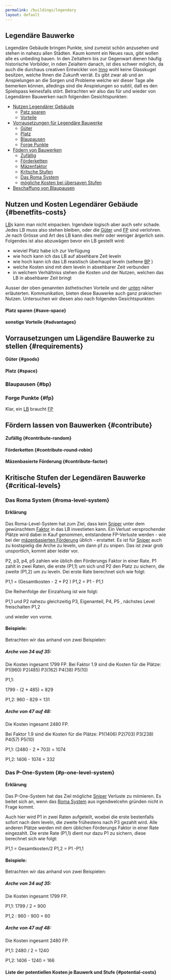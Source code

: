 ```yaml
---
permalink: /buildings/legendary
layout: default
--- 
```


## Legendäre  Bauwerke

Legendäre Gebäude bringen Punkte, sind zumeist schön anzusehen und stehen in nahezu allen Städten.
Kaum kommt ein Neues raus, gibt wollen alle es unbeding bauen.
In den Zeitaltern bis zur Gegenwart dienen häufig historische Vorbilder, in nden Zeialtern danach, ist dies schwer möglich, da auch die durchaus creativen Entwickler von [Inno](https://www.innogames.com/de/) 
wohl keine Glasskugel besitzen, welche Ihnen die Zukunft verrät.
Es gibt zwar ab und an Anspielungen an die Sorgen und Probleme welche wir dieser Tage alle bemerken können, alledings sind die Anspielungen so subtil, daß es den Spielspass keinesfalls stört.
Betrachten wir also das für und wieder von Legendären Bauwerken nach folgenden Gesichtspunkten: 

* [Nutzen Legendärer Gebäude](#benetfits-costs)
    * [Patz sparen](#save-space)
    * [Vorteile](#advantages)
* [Vorrausetzungen für Legendäre Bauwerke](#requirements) 
    * [Güter](#goods) 
    * [Platz](#space) 
    * [Blaupausen](#bp)
    * [Forge Punkte](#fp) 
* [Födern von Bauwerken](#contribute) 
    * [Zufällig](#contribute-random)  
    * [Förderketten](#contribute-round-robin)
    * [Mäzenfaktor](#contribute-factor)
    * [Kritsche Stufen](#critical-levels)
    * [Das Roma System](#roma-level-system)
    * [mögliche Kosten bei übersaven Stufen](#potential-costs)
* [Beschaffung von Blaupausen](#bp) 

## Nutzen und Kosten Legendärer Gebäude {#benetfits-costs}

[LB](/abbreviation#lb)s kann man nicht einpacken. Irgendwie logisch aber auch sehr schade.
Jedes LB muss also stehen bleiben, oder die [Güter](#goods) und [FP](/abbreviation#fp) sind verlohren.
Je nach Grösse und Art des LB kann dies mehr oder weniger ärgerlich sein.
Folgendes ist also abzuwägen bevor ein LB gestellt wird:

- wieviel Platz habe ich zur Verfügung
- wie hoch kann ich das LB auf absehbare Zeit leveln
- wie hoch kann ich das LB reaistisch überhaupt leveln (seltene [BP](/abbreviation#bp) ) 
- welche Kosten sind mit dem leveln in absehbarer Zeit verbunden
- in welchem Verhältniss stehen die Kosten und der Nutzen, welchen das LB in absehbarer Zeit bringt 

Ausser der oben genannten ästhetischen Vorteile und der [unten](#contribute) näher erläuterten. 
Kommunikation, bieten diese Bauwerke auch ganz prakischen Nutzen.
Untersuchen wir diesen also nach folgenden Gesichtspunkten:

#### Platz sparen {#save-space}




#### sonstige Vorteile {#advantages} 


## Vorrausetzungen um Lägendäre Bauwerke zu stellen {#requirements}



#### Güter {#goods}



#### Platz {#space} 

 


###  Blaupausen {#bp}


### Forge Punkte {#fp}

Klar, ein [LB](/abbreviation#lb) braucht [FP](/abbreviation#fp)


    
## Fördern lassen von Bauwerken {#contribute}




    




#### Zufällig {#contribute-random}



#### Förderketten {#contribute-round-robin}



#### Mäzenbasierte Förderung {#contribute-factor} 




## Kritische Stufen der Legendären Bauwerke {#critical-levels}

 

### Das Roma System {#roma-level-system} 

#### Erklärung 

Das Roma-Level-System hat zum Ziel, dass kein [Sniper](#sniper) unter dem gewünschtem [Faktor](#contribute-factor) 
in das LB investieten kann. Ein Verlust versprochender Plätze wird dabei in Kauf genommen, entstandene FP-Verluste werden - wie bei der [mäzenbasierten Förderung](#contribute-factor) üblich - erstattet.
Es ist für [Sniper](#sniper) auch zu kostspielig die Arche zu leveln, um dann p1 zu snipen. Das ist zwar grob unsportlich, kommt aber leider vor. 

P2, p3, p4, p5 zahlen wie üblich den Förderungs Faktor in einer Rate. 
P1 zahlt in zwei Raten, die erste (P1,1) um sich und P2 den Platz zu sichern, die zweite (P1,2) um zu leveln.
Dei erste Rate berechnet sich wie folgt:

P1,1  =  (Gesamtkosten - 2 * P2 )
P1,2 = P1 - P1,1 

Die Reihenfolge der Einzahlung ist wie folgt:

 P1,1 und P2 nahezu gleichzeitig
 P3, Eigenanteil, P4, P5 , nächstes Level freischalten
 P1,2 
 
 und wieder von vorne. 
 
#### Beispiele: 

Betrachten wir das anhand von zwei Beispielen:


##### Arche von  34 auf 35:

Die Kosten ingesamt 1799 FP. 
Bei Faktor 1.9 sind die Kosten für die Plätze:  P1(960) P2(485) P3(162) P4(38) P5(10)

P1,1:

1799 - (2 * 485) = 829

P1,2:
960  - 829 = 131

##### Arche von 47 auf 48:

Die Kosten ingesamt  2480 FP.

Bei Faktor 1.9 sind die Kosten für die Plätze: P1(1406) P2(703) P3(238) P4(57) P5(10)

P1,1:
(2480 - 2 * 703) = 1074

P1,2:
1406 - 1074 = 332


### Das P-One-System {#p-one-level-system}

#### Erklärung

Das P-One-System hat das Ziel mögliche [Sniper](#sniper) Verluste zu miimieren.
Es beitet sich an, wenn das [Roma System](#roma-level-system) aus irgendwelcehn gründen nicht in Frage kommt.

Auch hier wird P1 in zwei Raten aufgeteilt, woebei die erste bestenfalls sofort nach dem leveln, die zweite
frühestens nach P3 gezahlt wird. Alle anderen Plätze werden mit dem üblichen Förderungs Faktor in einer Rate eingezahlt. 
Die erste Rate  (P1,1) dient nur dazu P1 zu sichern, diese berechnet sich wie folgt:


P1,1  =  Gesamtkosten/2
P1,2 =  P1 -P1,1


#### Beispiele: 

Betrachten wir das anhand von zwei Beispielen:


##### Arche von  34 auf 35:

Die Kosten ingesamt 1799 FP. 

P1,1:
1799 / 2 = 900

P1,2 :
960 - 900 = 60


##### Arche von 47 auf 48:

Die Kosten ingesamt  2480 FP.

P1,1: 
2480 / 2 = 1240

P1,2:
1406 - 1240 = 166
 

#### Liste der potentiellen Kosten je Bauwerk und Stufe {#potential-costs}


